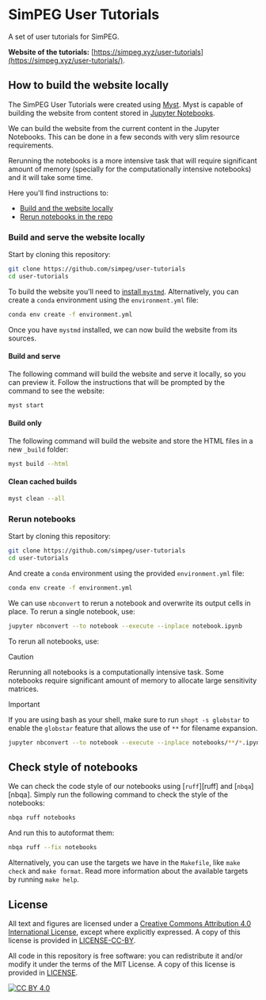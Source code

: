 # SimPEG User Tutorials

A set of user tutorials for SimPEG.

**Website of the tutorials:**
[https://simpeg.xyz/user-tutorials](https://simpeg.xyz/user-tutorials/).


## How to build the website locally

The SimPEG User Tutorials were created using [Myst][mystmd.org]. Myst is
capable of building the website from content stored in [Jupyter
Notebooks][jupyter].

We can build the website from the current content in the Jupyter Notebooks.
This can be done in a few seconds with very slim resource requirements.

Rerunning the notebooks is a more intensive task that will require significant
amount of memory (specially for the computationally intensive notebooks) and it
will take some time.

Here you'll find instructions to:

- [Build and the website locally](#build-and-serve-the-website-locally)
- [Rerun notebooks in the repo](#rerun-notebooks)

### Build and serve the website locally

Start by cloning this repository:

```bash
git clone https://github.com/simpeg/user-tutorials
cd user-tutorials
```

To build the website you'll need to [install `mystmd`][install-mystmd].
Alternatively, you can create a `conda` environment using the `environment.yml`
file:

```bash
conda env create -f environment.yml
```

Once you have `mystmd` installed, we can now build the website from its
sources.

#### Build and serve

The following command will build the website and serve it locally, so you can
preview it. Follow the instructions that will be prompted by the command to see
the website:

```bash
myst start
```

#### Build only

The following command will build the website and store the HTML files in
a new `_build` folder:

```bash
myst build --html
```

#### Clean cached builds

```bash
myst clean --all
```

### Rerun notebooks

Start by cloning this repository:

```bash
git clone https://github.com/simpeg/user-tutorials
cd user-tutorials
```

And create a `conda` environment using the provided `environment.yml` file:

```bash
conda env create -f environment.yml
```

We can use `nbconvert` to rerun a notebook and overwrite its output cells
in place.
To rerun a single notebook, use:

```bash
jupyter nbconvert --to notebook --execute --inplace notebook.ipynb
```

To rerun all notebooks, use:

> [!CAUTION]
> Rerunning all notebooks is a computationally intensive task. Some notebooks
> require significant amount of memory to allocate large sensitivity matrices.

> [!IMPORTANT]
> If you are using bash as your shell, make sure to run `shopt -s
> globstar` to enable the `globstar` feature that allows the use of `**` for
> filename expansion.

```bash
jupyter nbconvert --to notebook --execute --inplace notebooks/**/*.ipynb
```


[install-mystmd]: https://mystmd.org/guide/quickstart
[jupyter]: https://jupyter.org
[mystmd.org]: https://mystmd.org


## Check style of notebooks

We can check the code style of our notebooks using [`ruff`][ruff] and
[`nbqa`][nbqa]. Simply run the following command to check the style of the
notebooks:

```bash
nbqa ruff notebooks
```

And run this to autoformat them:

```bash
nbqa ruff --fix notebooks
```

Alternatively, you can use the targets we have in the `Makefile`, like `make
check` and `make format`. Read more information about the available targets
by running `make help`.

## License

All text and figures are licensed under a
[Creative Commons Attribution 4.0 International License][cc-by], except where
explicitly expressed.
A copy of this license is provided in [LICENSE-CC-BY](LICENSE-CC-BY).

All code in this repository is free software: you can redistribute it
and/or modify it under the terms of the MIT License.
A copy of this license is provided in [LICENSE](LICENSE).

[![CC BY 4.0][cc-by-image]][cc-by]

[cc-by]: http://creativecommons.org/licenses/by/4.0/
[cc-by-image]: https://i.creativecommons.org/l/by/4.0/88x31.png
